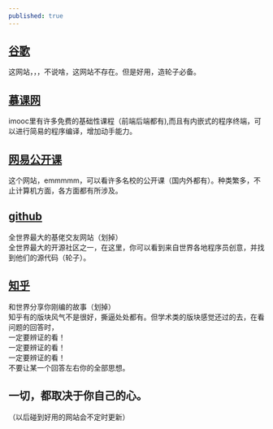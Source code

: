 ```yaml
---
published: true
---
```

## [谷歌](https://www.google.com.hk/)
  这网站，，，不说啥，这网站不存在。但是好用，造轮子必备。  
## [慕课网](https://www.imooc.com)
   imooc里有许多免费的基础性课程（前端后端都有),而且有内嵌式的程序终端，可以进行简易的程序编译，增加动手能力。  
## [网易公开课](https://open.163.com/)
   这个网站，emmmmm，可以看许多名校的公开课（国内外都有）。种类繁多，不止计算机方面，各方面都有所涉及。  
## [github](https://github.com/)
   全世界最大的基佬交友网站（划掉）  
   全世界最大的开源社区之一，在这里，你可以看到来自世界各地程序员创意，并找到他们的源代码（轮子）。  
## [知乎](https://www.zhihu.com/signup?next=%2F)
   和世界分享你刚编的故事（划掉）  
   知乎有的版块风气不是很好，撕逼处处都有。但学术类的版块感觉还过的去，在看问题的回答时，  
   一定要辨证的看！  
   一定要辨证的看！  
   一定要辨证的看！  
   不要让某一个回答左右你的全部思想。  
## 一切，都取决于你自己的心。
（以后碰到好用的网站会不定时更新）
